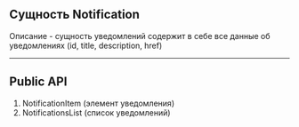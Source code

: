 ## Сущность Notification

Описание - сущность уведомлений содержит в себе все данные об уведомлениях (id, title, description, href)

---

## Public API

1)  NotificationItem (элемент уведомления)
2)  NotificationsList (список уведомлений)